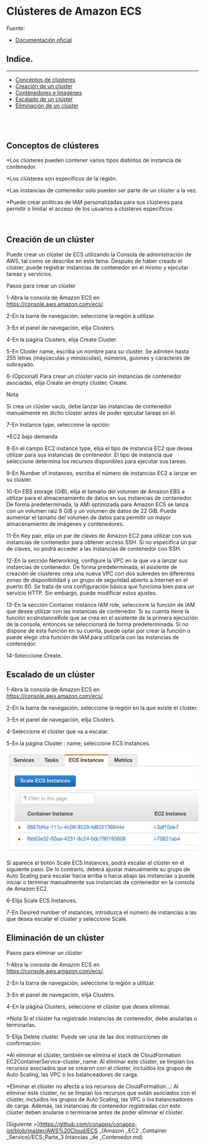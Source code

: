 Clústeres de Amazon ECS
===

*Fuente:*
- [Documentación oficial](http://docs.aws.amazon.com/es_es/AmazonECS/latest/developerguide/ECS_clusters.html)




## Indice.
---
- [Conceptos de clústeres](#conceptos-de-clusteres)
- [Creación de un clúster](#creación-de-un-clúster)
- [Contenedores e Imagenes](#contenedores-e-imagenes)
- [Escalado de un clúster](#escalado-de-un-clúster)
- [Eliminación de un clúster](#eliminación-de-un-clúster)


&nbsp;
---
## Conceptos de clústeres ##

*Los clústeres pueden contener varios tipos distintos de instancia de contenedor.

*Los clústeres son específicos de la región.

*Las instancias de contenedor solo pueden ser parte de un clúster a la vez.

*Puede crear políticas de IAM personalizadas para sus clústeres para permitir o limitar el acceso de los usuarios a clústeres específicos.



&nbsp;
## Creación de un clúster

Puede crear un clúster de ECS utilizando la Consola de administración de AWS, tal como se describe en este tema. 
Después de haber creado el clúster, puede registrar instancias de contenedor en el mismo y ejecutar tareas y servicios.

Pasos para crear un clúster

1-Abra la consola de Amazon ECS en https://console.aws.amazon.com/ecs/.

2-En la barra de navegación, seleccione la región a utilizar.

3-En el panel de navegación, elija Clusters.

4-En la página Clusters, elija Create Cluster.

5-En Cluster name, escriba un nombre para su cluster. Se admiten hasta 255 letras (mayúsculas y minúsculas), números, guiones y caracteres de subrayado.

6-(Opcional) Para crear un clúster vacío sin instancias de contenedor asociadas, elija Create an empty cluster, Create.

   Nota
   
Si crea un clúster vacío, debe lanzar las instancias de contenedor manualmente en dicho clúster antes de poder ejecutar tareas en él.

7-En Instance type, seleccione la opción:

*EC2 bajo demanda

8-En el campo EC2 instance type, elija el tipo de instancia EC2 que desea utilizar para sus instancias de contenedor. El tipo de instancia que seleccione determina los recursos disponibles para ejecutar sus tareas.

9-En Number of instances, escriba el número de instancias EC2 a lanzar en su clúster. 

10-En EBS storage (GiB), elija el tamaño del volumen de Amazon EBS a utilizar para el almacenamiento de datos en sus instancias de contenedor. De forma predeterminada, la AMI optimizada para Amazon ECS se lanza con un volumen raíz 8 GiB y un volumen de datos de 22 GiB. Puede aumentar el tamaño del volumen de datos para permitir un mayor almacenamiento de imágenes y contenedores.

11-En Key pair, elija un par de claves de Amazon EC2 para utilizar con sus instancias de contenedor para obtener acceso SSH. Si no especifica un par de claves, no podrá acceder a las instancias de contenedor con SSH. 

12-En la sección Networking, configure la VPC en la que va a lanzar sus instancias de contenedor. De forma predeterminada, el asistente de creación de clústeres crea una nueva VPC con dos subredes en diferentes zonas de disponibilidad y un grupo de seguridad abierto a Internet en el puerto 80. Se trata de una configuración básica que funciona bien para un servicio HTTP. Sin embargo, puede modificar estos ajustes.

13-En la sección Container instance IAM role, seleccione la función de IAM que desea utilizar con las instancias de contenedor. Si su cuenta tiene la función ecsInstanceRole que se crea en el asistente de la primera ejecución de la consola, entonces se seleccionará de forma predeterminada. Si no dispone de esta función en su cuenta, puede optar por crear la función o puede elegir otra función de IAM para utilizarla con las instancias de contenedor. 

14-Seleccione Create.



## Escalado de un clúster

1-Abra la consola de Amazon ECS en https://console.aws.amazon.com/ecs/.

2-En la barra de navegación, seleccione la región en la que existe el clúster.

3-En el panel de navegación, elija Clusters.

4-Seleccione el clúster que va a escalar.

5-En la página Cluster : name, seleccione ECS Instances.

![alt text](./images/scale_cluster.png)



Si aparece el botón Scale ECS Instances, podrá escalar el clúster en el siguiente paso. De lo contrario, deberá ajustar manualmente su grupo de Auto Scaling para escalar hacia arriba o hacia abajo las instancias o puede iniciar o terminar manualmente sus instancias de contenedor en la consola de Amazon EC2.

6-Elija Scale ECS Instances.

7-En Desired number of instances, introduzca el número de instancias a las que desea escalar el clúster y seleccione Scale.


## Eliminación de un clúster

Pasos para eliminar un clúster

1-Abra la consola de Amazon ECS en https://console.aws.amazon.com/ecs/.

2-En la barra de navegación, seleccione la región a utilizar.

3-En el panel de navegación, elija Clusters.

4-En la página Clusters, seleccione el clúster que desea eliminar.

 *Nota
  Si el clúster ha registrado instancias de contenedor, debe anularlas o terminarlas.
  
5-Elija Delete cluster. Puede ver una de las dos instrucciones de confirmación:
  
 *Al eliminar el clúster, también se elimina el stack de CloudFormation EC2ContainerService-cluster_name: Al eliminar este clúster, se limpian los recursos asociados que se crearon con el clúster, incluidos los grupos de Auto Scaling, las VPC o los balanceadores de carga.

 *Eliminar el clúster no afecta a los recursos de CloudFormation...: Al eliminar este clúster, no se limpian los recursos que están asociados con el clúster, incluidos los grupos de Auto Scaling, las VPC o los balanceadores de carga. Además, las instancias de contenedor registradas con este clúster deben anularse o terminarse antes de poder eliminar el clúster.

    


[Siguiente >](https://github.com/conapps/conapps-iot/blob/master/AWS%20Cloud/ECS _(Amazon _EC2 _Container _Service)/ECS_Parte_3 Intancias _de _Contenedor.md)
